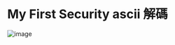 # My First Security ascii 解碼
![image](https://user-images.githubusercontent.com/90738394/134270186-0f69b79c-1784-4706-b339-22f990c2f8b7.png)

